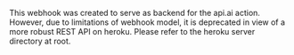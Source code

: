 This webhook was created to serve as backend for the api.ai action. However, due to limitations of webhook model, it is deprecated in view of a more robust REST API on heroku. Please refer to the heroku server directory at root.

